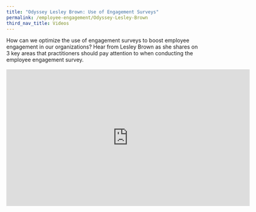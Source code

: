 ```yaml
---
title: "Odyssey Lesley Brown: Use of Engagement Surveys"
permalink: /employee-engagement/Odyssey-Lesley-Brown
third_nav_title: Videos
---
```

How can we optimize the use of engagement surveys to boost employee engagement in our organizations? Hear from Lesley Brown as she shares on 3 key areas that practitioners should pay attention to when conducting the employee engagement survey.<br><br><iframe src="https://player.vimeo.com/video/145474501?h=d2aac4606d" width="640" height="360" frameborder="0" allow="autoplay; fullscreen; picture-in-picture" allowfullscreen></iframe>